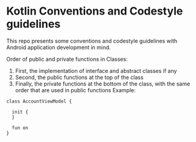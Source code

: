 # Kotlin Conventions and Codestyle guidelines
This repo presents some conventions and codestyle guidelines with Android application development in mind.

Order of public and private functions in Classes:
1. First, the implementation of interface and abstract classes if any 
2. Second, the public functions at the top of the class
3. Finally, the private functions at the bottom of the class, with the same order that are used in public functions
Example:
```
class AccountViewModel {

  init {
  }

  fun on 
}
```
